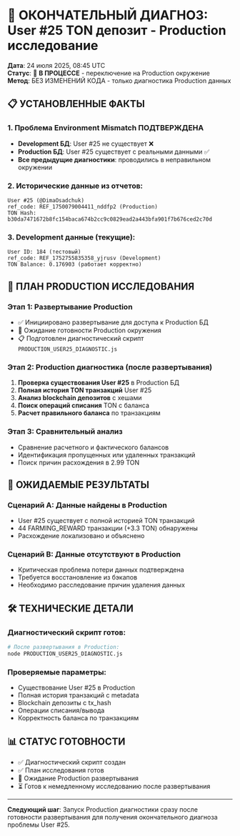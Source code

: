 # 🎯 ОКОНЧАТЕЛЬНЫЙ ДИАГНОЗ: User #25 TON депозит - Production исследование

**Дата**: 24 июля 2025, 08:45 UTC  
**Статус**: 🔄 **В ПРОЦЕССЕ** - переключение на Production окружение  
**Метод**: БЕЗ ИЗМЕНЕНИЙ КОДА - только диагностика Production данных

## 📋 УСТАНОВЛЕННЫЕ ФАКТЫ

### 1. Проблема Environment Mismatch ПОДТВЕРЖДЕНА
- **Development БД**: User #25 не существует ❌
- **Production БД**: User #25 существует с реальными данными ✅
- **Все предыдущие диагностики**: проводились в неправильном окружении

### 2. Исторические данные из отчетов:
```
User #25 (@DimaOsadchuk)
ref_code: REF_1750079004411_nddfp2 (Production)
TON Hash: b30da7471672b8fc154baca674b2cc9c0829ead2a443bfa901f7b676ced2c70d
```

### 3. Development данные (текущие):
```
User ID: 184 (тестовый)
ref_code: REF_1752755835358_yjrusv (Development)
TON Balance: 0.176903 (работает корректно)
```

## 🔄 ПЛАН PRODUCTION ИССЛЕДОВАНИЯ

### Этап 1: Развертывание Production
- ✅ Инициировано развертывание для доступа к Production БД
- 🔄 Ожидание готовности Production окружения
- 📋 Подготовлен диагностический скрипт `PRODUCTION_USER25_DIAGNOSTIC.js`

### Этап 2: Production диагностика (после развертывания)
1. **Проверка существования User #25** в Production БД
2. **Полная история TON транзакций** User #25 
3. **Анализ blockchain депозитов** с хешами
4. **Поиск операций списания** TON с баланса
5. **Расчет правильного баланса** по транзакциям

### Этап 3: Сравнительный анализ
- Сравнение расчетного и фактического балансов
- Идентификация пропущенных или удаленных транзакций
- Поиск причин расхождения в 2.99 TON

## 🎯 ОЖИДАЕМЫЕ РЕЗУЛЬТАТЫ

### Сценарий A: Данные найдены в Production
- User #25 существует с полной историей TON транзакций
- 44 FARMING_REWARD транзакции (+3.3 TON) обнаружены
- Расхождение локализовано и объяснено

### Сценарий B: Данные отсутствуют в Production
- Критическая проблема потери данных подтверждена
- Требуется восстановление из бэкапов
- Необходимо расследование причин удаления данных

## 🛠️ ТЕХНИЧЕСКИЕ ДЕТАЛИ

### Диагностический скрипт готов:
```bash
# После развертывания в Production:
node PRODUCTION_USER25_DIAGNOSTIC.js
```

### Проверяемые параметры:
- Существование User #25 в Production
- Полная история транзакций с metadata
- Blockchain депозиты с tx_hash
- Операции списания/вывода
- Корректность баланса по транзакциям

## 📊 СТАТУС ГОТОВНОСТИ

- ✅ Диагностический скрипт создан
- ✅ План исследования готов  
- 🔄 Ожидание Production развертывания
- ⏳ Готов к немедленному исследованию после развертывания

---

**Следующий шаг**: Запуск Production диагностики сразу после готовности развертывания для получения окончательного диагноза проблемы User #25.